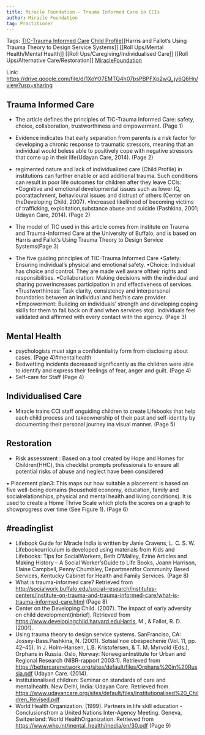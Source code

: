 ```yaml
---
title: Miracle Foundation - Trauma Informed Care in CCIs
author: Miracle Foundation
tag: Practitioner
---
```

Tags: [TIC-Trauma Informed Care](Roll%20Ups/Caregiving/TIC-Trauma%20Informed%20Care.md)  [Child Profile](Roll%20Ups/Child%20Development/Child%20Profile.md)[[Harris and Fallot’s Using Trauma Theory to Design Service Systems]]  [[Roll Ups/Mental Health/Mental Health]]  [[Roll Ups/Caregiving/Individualised Care]] [[Roll Ups/Alternative Care/Restoration]] [MiracleFoundation](MiracleFoundation)

Link: https://drive.google.com/file/d/1XoYO7EMTQ4h07bsPBPFXp2wQ_jy6Q6Hn/view?usp=sharing
## Trauma Informed Care
- The article defines the principles of TIC-Trauma Informed Care: safety, choice, collaboration, trustworthiness and empowerment. (Page 1) 
- Evidence indicates that early separation from parents is a risk factor for developing a chronic response to traumatic stressors, meaning that an individual would beless able to positively cope with negative stressors that come up in their life(Udayan Care, 2014). (Page 2)
- regimented nature and lack of individualized care (Child Profile) in institutions can further enable or add additional trauma. Such conditions can result in poor life outcomes for children after they leave CCIs: 
	 •Cognitive and emotional developmental issues such as lower IQ, poorattachment, behavioural issues and distrust of others (Center on theDeveloping Child, 2007). 
	 •Increased likelihood of becoming victims of trafficking, exploitation,substance abuse and suicide (Pashkina, 2001; Udayan Care, 2014). (Page 2)
	 
- The model of TIC used in this article comes from Institute on Trauma and Trauma-Informed Care at the University of Buffalo, and is based on Harris and Fallot’s Using Trauma Theory to Design Service Systems(Page 3)
- The five guiding principles of TIC-Trauma Informed Care
	•Safety: Ensuring individual’s physical and emotional safety. 
	•Choice: Individual has choice and control. They are made well aware oftheir rights and responsibilities. 
	•Collaboration: Making decisions with the individual and sharing powerincreases participation in and effectiveness of services. 
	•Trustworthiness: Task clarity, consistency and interpersonal boundaries between an individual and her/his care provider. 
	•Empowerment: Building on individuals’ strength and developing coping skills for them to fall back on if and when services stop. Individuals feel validated and affirmed with every contact with the agency. (Page 3)

## Mental Health 
- psychologists must sign a confidentiality form from disclosing about cases. (Page 4)#mentalhealth
- Bedwetting incidents decreased significantly as the children were able to identify and express their feelings of fear, anger and guilt. (Page 4) 
- Self-care for Staff (Page 4) 

## Individualised Care
- Miracle trains CCI staff onguiding children to create Lifebooks that help each child process and takeownership of their past and self-identity by documenting their personal journey ina visual manner. (Page 5) 

 ## Restoration
 
- Risk assessment : Based on a tool created by Hope and Homes for Children(HHC), this checklist prompts professionals to ensure all potential risks of abuse and neglect have been considered

 • Placement plan3: This maps out how suitable a placement is based on five well-being domains (household economy, education, family and socialrelationships, physical and mental health and living conditions). It is used to create a Home Thrive Scale which plots the scores on a graph to showprogress over time (See Figure 1). (Page 6)

 ## #readinglist 
- Lifebook Guide for Miracle India is written by Janie Cravens, L. C. S. W. Lifebookcurriculum is developed using materials from Kids and Lifebooks: Tips for SocialWorkers, Beth O’Malley, Ezine Articles and Making History – A Social Worker’sGuide to Life Books, Joann Harrison, Elaine Campbell, Penny Chumbley, Departmentfor Community Based Services, Kentucky Cabinet for Health and Family Services. (Page 8)
- What is trauma-informed care? Retrieved from http://socialwork.buffalo.edu/social-research/institutes-centers/institute-on-trauma-and-trauma-informed-care/what-is-trauma-informed-care.html (Page 8)
- Center on the Developing Child. (2007). The impact of early adversity on child development(inbrief). Retrieved from https://www.developingchild.harvard.eduHarris, M., & Fallot, R. D. (2001). 
- Using trauma theory to design service systems. SanFranciso, CA: Jossey-Bass.Pashkina, N. (2001). Sotsial’noe obespechenie (Vol. 11, pp. 42–45). In J. Holm-Hansen, L.B. Kristofersen, & T. M. Myrvold (Eds.), Orphans in Russia. Oslo, Norway: NorwegianInstitute for Urban and Regional Research (NIBR-rapport 2003:1). Retrieved from https://bettercarenetwork.org/sites/default/files/Orphans%20in%20Russia.pdf Udayan Care. (2014).
-  Institutionalised children: Seminar on standards of care and mentalhealth. New Delhi, India: Udayan Care. Retrieved from https://www.udayancare.org/sites/default/files/Institutionalised%20_Children_Revised.pdf
- World Health Organization. (1999). Partners in life skill education - Conclusionsfrom a United Nations Inter-Agency Meeting. Geneva, Switzerland: World HealthOrganization. Retrieved from https://www.who.int/mental_health/media/en/30.pdf (Page 9)

